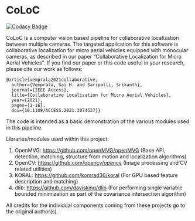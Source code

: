 # CoLoC

[![Codacy Badge](https://api.codacy.com/project/badge/Grade/82f2d7a3d4904abe8abb577aea4e9fdc)](https://app.codacy.com/app/saihv/coloc?utm_source=github.com&utm_medium=referral&utm_content=saihv/coloc&utm_campaign=Badge_Grade_Dashboard)

CoLoC is a computer vision based pipeline for collaborative localization between multiple cameras. The targeted application for this software is collaborative localization for micro aerial vehicles equipped with monocular cameras, as described in our paper "Collaborative Localization for Micro Aerial Vehicles". If you find our paper or this code useful in your research, please cite our work as follows:

```
@article{vemprala2021collaborative,
  author={Vemprala, Sai H. and Saripalli, Srikanth},
  journal={IEEE Access}, 
  title={Collaborative Localization for Micro Aerial Vehicles}, 
  year={2021},
  pages={1-16},
  doi={10.1109/ACCESS.2021.3074537}}
```

The code is intended as a basic demonstration of the various modules used in this pipeline. 

Libraries/modules used within this project:

1. OpenMVG: https://github.com/openMVG/openMVG  (Base API, detection, matching, structure from motion and localization algorithms)  
2. OpenCV: https://github.com/opencv/opencv  (Image processing and CV related utilities)  
3. KORAL: https://github.com/komrad36/koral  (For GPU based feature description and matching)  
4. dlib: https://github.com/davisking/dlib  (For performing single variable bounded minimization as part of the covariance intersection algorithm)  

All credits for the individual components coming from these projects go to the original author(s).
